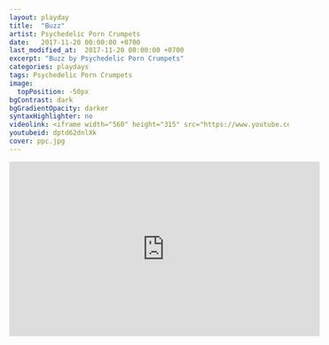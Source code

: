 ```yaml
---
layout: playday
title:  "Buzz"
artist: Psychedelic Porn Crumpets
date:   2017-11-20 00:00:00 +0700
last_modified_at:  2017-11-20 00:00:00 +0700
excerpt: "Buzz by Psychedelic Porn Crumpets"
categories: playdays
tags: Psychedelic Porn Crumpets
image:
  topPosition: -50px
bgContrast: dark
bgGradientOpacity: darker
syntaxHighlighter: no
videolink: <iframe width="560" height="315" src="https://www.youtube.com/embed/dptd62dnlXk" frameborder="0" allowfullscreen></iframe>
youtubeid: dptd62dnlXk
cover: ppc.jpg
---
```


<iframe width="560" height="315" src="https://www.youtube.com/embed/dptd62dnlXk" frameborder="0" allowfullscreen></iframe>
